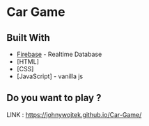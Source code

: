 # Car Game

## Built With

* [Firebase](https://firebase.google.com/) - Realtime Database
* [HTML]
* [CSS]
* [JavaScript] - vanilla js

## Do you want to play ?

LINK : https://johnywojtek.github.io/Car-Game/

